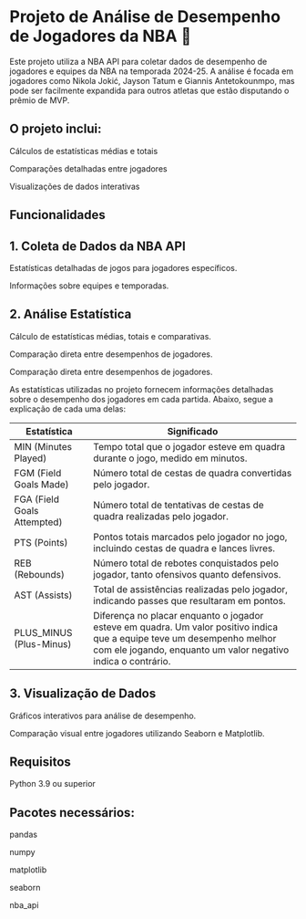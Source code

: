 # Projeto de Análise de Desempenho de Jogadores da NBA 🏀



Este projeto utiliza a NBA API para coletar dados de desempenho de jogadores e equipes da NBA na temporada 2024-25. A análise é focada em jogadores como Nikola Jokić, Jayson Tatum e Giannis Antetokounmpo, mas pode ser facilmente expandida para outros atletas que estão disputando o prêmio de MVP. 

## O projeto inclui:

Cálculos de estatísticas médias e totais

Comparações detalhadas entre jogadores

Visualizações de dados interativas



## Funcionalidades
## 1. Coleta de Dados da NBA API
Estatísticas detalhadas de jogos para jogadores específicos.

Informações sobre equipes e temporadas.
## 2. Análise Estatística
Cálculo de estatísticas médias, totais e comparativas.

Comparação direta entre desempenhos de jogadores.

Comparação direta entre desempenhos de jogadores.

As estatísticas utilizadas no projeto fornecem informações detalhadas sobre o desempenho dos jogadores em cada partida. Abaixo, segue a explicação de cada uma delas:

| Estatística              | Significado                                                                                                                                                                              |
|----------------------------|------------------------------------------------------------------------------------------------------------------------------------------------------------------------------------------|
| MIN (Minutes Played)       | Tempo total que o jogador esteve em quadra durante o jogo, medido em minutos.                                                                                                            |
| FGM (Field Goals Made)     | Número total de cestas de quadra convertidas pelo jogador.                                                                                                                               |
| FGA (Field Goals Attempted) | Número total de tentativas de cestas de quadra realizadas pelo jogador.                                                                                                                  |
| PTS (Points)               | Pontos totais marcados pelo jogador no jogo, incluindo cestas de quadra e lances livres.                                                                                                 |
| REB (Rebounds)             | Número total de rebotes conquistados pelo jogador, tanto ofensivos quanto defensivos.                                                                                                    |
| AST (Assists)              | Total de assistências realizadas pelo jogador, indicando passes que resultaram em pontos.                                                                                                |
| PLUS_MINUS (Plus-Minus)    | Diferença no placar enquanto o jogador esteve em quadra. Um valor positivo indica que a equipe teve um desempenho melhor com ele jogando, enquanto um valor negativo indica o contrário. |

## 3. Visualização de Dados
Gráficos interativos para análise de desempenho.

Comparação visual entre jogadores utilizando Seaborn e Matplotlib.
## Requisitos

Python 3.9 ou superior

## Pacotes necessários:
pandas

numpy

matplotlib

seaborn

nba_api
